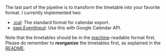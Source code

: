 The last part of the pipeline is to transform the timetable into your favorite format. I currently
implemented two:

- [.ical](/src/transformer/ical.ts): The standard format for calendar export.
- [gapi.EventInput](/src/transformer/gapi.ts): Use this with Google Calendar API.

Note that the timetables should be in the [machine](/src/transformer/machine/index.ts)-readable
format first. Please do remember to **reorganize** the timetables first, as explained in the
[README](/src/refine/README.md).
